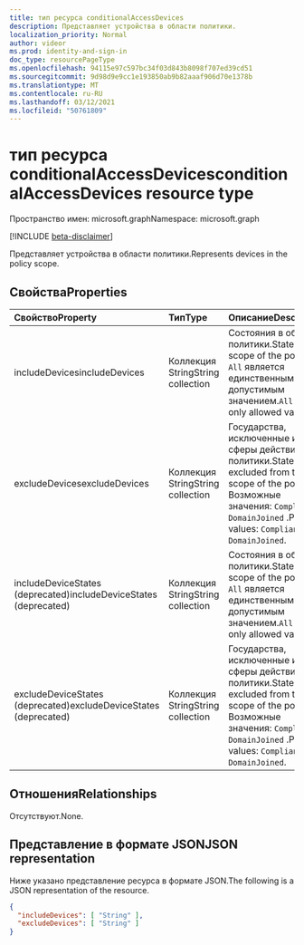 ```yaml
---
title: тип ресурса conditionalAccessDevices
description: Представляет устройства в области политики.
localization_priority: Normal
author: videor
ms.prod: identity-and-sign-in
doc_type: resourcePageType
ms.openlocfilehash: 94115e97c597bc34f03d843b8098f707ed39cd51
ms.sourcegitcommit: 9d98d9e9cc1e193850ab9b82aaaf906d70e1378b
ms.translationtype: MT
ms.contentlocale: ru-RU
ms.lasthandoff: 03/12/2021
ms.locfileid: "50761809"
---
```

# <a name="conditionalaccessdevices-resource-type"></a><span data-ttu-id="6aa8a-103">тип ресурса conditionalAccessDevices</span><span class="sxs-lookup"><span data-stu-id="6aa8a-103">conditionalAccessDevices resource type</span></span>

<span data-ttu-id="6aa8a-104">Пространство имен: microsoft.graph</span><span class="sxs-lookup"><span data-stu-id="6aa8a-104">Namespace: microsoft.graph</span></span>

[!INCLUDE [beta-disclaimer](../../includes/beta-disclaimer.md)]

<span data-ttu-id="6aa8a-105">Представляет устройства в области политики.</span><span class="sxs-lookup"><span data-stu-id="6aa8a-105">Represents devices in the policy scope.</span></span>

## <a name="properties"></a><span data-ttu-id="6aa8a-106">Свойства</span><span class="sxs-lookup"><span data-stu-id="6aa8a-106">Properties</span></span>

| <span data-ttu-id="6aa8a-107">Свойство</span><span class="sxs-lookup"><span data-stu-id="6aa8a-107">Property</span></span>     | <span data-ttu-id="6aa8a-108">Тип</span><span class="sxs-lookup"><span data-stu-id="6aa8a-108">Type</span></span>        | <span data-ttu-id="6aa8a-109">Описание</span><span class="sxs-lookup"><span data-stu-id="6aa8a-109">Description</span></span> |
|:-------------|:------------|:------------|
| <span data-ttu-id="6aa8a-110">includeDevices</span><span class="sxs-lookup"><span data-stu-id="6aa8a-110">includeDevices</span></span> | <span data-ttu-id="6aa8a-111">Коллекция String</span><span class="sxs-lookup"><span data-stu-id="6aa8a-111">String collection</span></span> | <span data-ttu-id="6aa8a-112">Состояния в области политики.</span><span class="sxs-lookup"><span data-stu-id="6aa8a-112">States in the scope of the policy.</span></span> <span data-ttu-id="6aa8a-113">`All` является единственным допустимым значением.</span><span class="sxs-lookup"><span data-stu-id="6aa8a-113">`All` is the only allowed value.</span></span> |
| <span data-ttu-id="6aa8a-114">excludeDevices</span><span class="sxs-lookup"><span data-stu-id="6aa8a-114">excludeDevices</span></span> | <span data-ttu-id="6aa8a-115">Коллекция String</span><span class="sxs-lookup"><span data-stu-id="6aa8a-115">String collection</span></span> | <span data-ttu-id="6aa8a-116">Государства, исключенные из сферы действия политики.</span><span class="sxs-lookup"><span data-stu-id="6aa8a-116">States excluded from the scope of the policy.</span></span> <span data-ttu-id="6aa8a-117">Возможные значения: `Compliant` , `DomainJoined` .</span><span class="sxs-lookup"><span data-stu-id="6aa8a-117">Possible values: `Compliant`, `DomainJoined`.</span></span> |
| <span data-ttu-id="6aa8a-118">includeDeviceStates (deprecated)</span><span class="sxs-lookup"><span data-stu-id="6aa8a-118">includeDeviceStates (deprecated)</span></span>| <span data-ttu-id="6aa8a-119">Коллекция String</span><span class="sxs-lookup"><span data-stu-id="6aa8a-119">String collection</span></span> | <span data-ttu-id="6aa8a-120">Состояния в области политики.</span><span class="sxs-lookup"><span data-stu-id="6aa8a-120">States in the scope of the policy.</span></span> <span data-ttu-id="6aa8a-121">`All` является единственным допустимым значением.</span><span class="sxs-lookup"><span data-stu-id="6aa8a-121">`All` is the only allowed value.</span></span> |
| <span data-ttu-id="6aa8a-122">excludeDeviceStates (deprecated)</span><span class="sxs-lookup"><span data-stu-id="6aa8a-122">excludeDeviceStates (deprecated)</span></span>| <span data-ttu-id="6aa8a-123">Коллекция String</span><span class="sxs-lookup"><span data-stu-id="6aa8a-123">String collection</span></span> | <span data-ttu-id="6aa8a-124">Государства, исключенные из сферы действия политики.</span><span class="sxs-lookup"><span data-stu-id="6aa8a-124">States excluded from the scope of the policy.</span></span> <span data-ttu-id="6aa8a-125">Возможные значения: `Compliant` , `DomainJoined` .</span><span class="sxs-lookup"><span data-stu-id="6aa8a-125">Possible values: `Compliant`, `DomainJoined`.</span></span> |

## <a name="relationships"></a><span data-ttu-id="6aa8a-126">Отношения</span><span class="sxs-lookup"><span data-stu-id="6aa8a-126">Relationships</span></span>

<span data-ttu-id="6aa8a-127">Отсутствуют.</span><span class="sxs-lookup"><span data-stu-id="6aa8a-127">None.</span></span>

## <a name="json-representation"></a><span data-ttu-id="6aa8a-128">Представление в формате JSON</span><span class="sxs-lookup"><span data-stu-id="6aa8a-128">JSON representation</span></span>

<span data-ttu-id="6aa8a-129">Ниже указано представление ресурса в формате JSON.</span><span class="sxs-lookup"><span data-stu-id="6aa8a-129">The following is a JSON representation of the resource.</span></span>

<!-- {
  "blockType": "resource",
  "optionalProperties": [
    "includeDevices",
    "excludeDevices"
  ],
  "@odata.type": "microsoft.graph.conditionalAccessDevices",
  "baseType": null
}-->

```json
{
  "includeDevices": [ "String" ],
  "excludeDevices": [ "String" ]
}
```

<!-- uuid: 16cd6b66-4b1a-43a1-adaf-3a886856ed98
2019-02-04 14:57:30 UTC -->
<!-- {
  "type": "#page.annotation",
  "description": "conditionalAccessDevices resource",
  "keywords": "",
  "section": "documentation",
  "tocPath": ""
}-->


